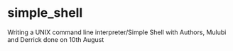 # simple_shell
Writing a UNIX command line interpreter/Simple Shell with Authors, Mulubi and Derrick done on 10th August
